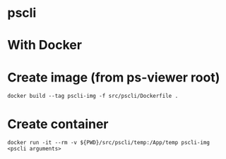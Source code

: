 # pscli

# With Docker

# Create image (from ps-viewer root)

```console
docker build --tag pscli-img -f src/pscli/Dockerfile .
```

# Create container

```console
docker run -it --rm -v ${PWD}/src/pscli/temp:/App/temp pscli-img <pscli arguments>
```
